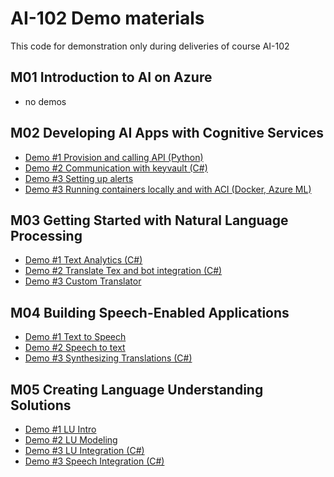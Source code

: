 # AI-102 Demo materials

This code for demonstration only during deliveries of course AI-102

## M01 Introduction to AI on Azure
- no demos

## M02 Developing AI Apps with Cognitive Services
- [Demo #1 Provision and calling API (Python)](./M2-AI_and_ACI/Demo1)
- [Demo #2 Communication with keyvault (C#)](./M2-AI_and_ACI/Demo2)
- [Demo #3 Setting up alerts](./M2-AI_and_ACI/Demo3)
- [Demo #3 Running containers locally and with ACI (Docker, Azure ML)](./M2-AI_and_ACI/Demo4)

## M03 Getting Started with Natural Language Processing
- [Demo #1 Text Analytics (C#)](./M3-NLP/Demo1)
- [Demo #2 Translate Tex and bot integration (C#)](./M3-NLP/Demo2)
- [Demo #3 Custom Translator](./M3-NLP/Demo3)

## M04 Building Speech-Enabled Applications
- [Demo #1 Text to Speech](./M4-Speech/Demo1)
- [Demo #2 Speech to text](./M4-Speech/Demo2)
- [Demo #3 Synthesizing Translations (C#)](./M4-Speech/Demo3)

## M05 Creating Language Understanding Solutions
- [Demo #1 LU Intro](./M5-LU/Demo1)
- [Demo #2 LU Modeling](./M5-LU/Demo2)
- [Demo #3 LU Integration (C#)](./M5-LU/Demo3)
- [Demo #3 Speech Integration (C#)](./M5-LU/Demo4)

